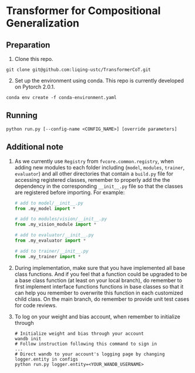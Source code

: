 # Transformer for Compositional Generalization

## Preparation
1. Clone this repo.
```shell
git clone git@github.com:liqing-ustc/TransformerCoT.git
```
2. Set up the environment using conda. This repo is currently developed on Pytorch 2.0.1.
```shell
conda env create -f conda-environment.yaml
```

## Running
```shell
python run.py [--config-name <CONFIG_NAME>] [override parameters]
```

<!-- 
Before running, make sure your config file has been properly set up. An example config file can be found in ```configs```.
Then to run the file, use ```launch.py``` with proper arguments.
```shell
# python launch
python launch.py --config <PATH_TO_CONFIG_FILE> <ADDITIONAL_HYDRA_CONFIG>

# accelerate launch
python launch.py  --launch_mode accelerate --config <PATH_TO_CONFIG_FILE> <ADDITIONAL_HYDRA_CONFIG>

# SLURM submitit launch
python launch.py --launch_mode submitit --config <PATH_TO_CONFIG_FILE> <ADDITIONAL_HYDRA_CONFIG>
```
For more arguments, use ```python launch.py --help``` for more key word argument info about 
[SLURM submitit](https://github.com/facebookincubator/submitit) launch or 
[Accelerate](https://huggingface.co/docs/accelerate/index)
launch settings. We also provide more example launching commands in the following sections. 

## General design guidance
In the current version, you will most likely modify files in the following directories to add a new model pipeline to the code base.
Suppose that you have a model ```MODEL``` with new modules ```MODULE```, new optimization objectives ```LOSS```, new training logic ```TRAINER```, and new task evaluation metrics ```EVAL```, you will need to create/modify files in the following directory:
```
|-- modules/xxx/MODULE.py   # depending on whether a module can be categorized into vision/language/head/third_party
|-- model/MODEL.py          # for specifying the correct forward pipeline using helper modules and setting optimization strategies (e.g., decay, lr)
|-- optim/loss.py           # add your new LOSS
|-- trainer/TRAINER.py      # define train/eval/test logic for running training or inference
|-- evaluator/EVAL.py       # define the new evaluation metric after obtaining training/inference results
```

After creating these files, to correct configure the experiments, you will need to add your initialization arguments/hyperparameters for all newly created classes. In ```configs/default.py```, we provide an example to initialize all modules in Vista3D. The general design choice in configuring models is to let the configuration keywords align with initialization arguments to avoid errors. So in ```configs/default.py``` you should see ```model.name``` for knowing the current model choice and ```model.args``` for all arguments initializing that model. This could be generalized to all object initialization (temporarily, this logic could be changed based on discussions).

If you want to dive deep into how existing modules/models/pipelines are implemented, the basic logic is to have a ```build.py``` for each base object class, implementing general init/utility functions, and/or leaving interface functions that must be implemented in child classes. Then in each folder, you will further see object classes with their unique signature (e.g. ```vista3d.py```, ```grounding_head.py```, ```vista3d_trainer.py```) defining all customized class-depenedent features (temporarily, this logic could be changed based on discussions).
-->

## Additional note
1. As we currently use ```Registry``` from ```fvcore.common.registry```, when adding new modules to each folder including
   (```model```, ```modules```, ```trainer```, ```evaluator```) and all other directories
    that contain a ```build.py``` file for accessing registered classes, remember to properly add the
    the dependency in the corresponding ```__init__.py``` file so that the classes are registered before importing.
    For example:
	```python
	# add to model/__init__.py
	from .my_model import *
	
	# add to modules/vision/__init__.py
	from .my_vision_module import *
	
	# add to evaluator/__init__.py
	from .my_evaluator import *
	
	# add to trainer/__init__.py
	from .my_trainer import *
    ```
2. During implementation, make sure that you have implemented all base class functions. And if you feel that a function could be upgraded
   to be a base class function (at least on your local branch), do remember to first implement interface functions functions in base classes
   so that it can help you remember to overwrite this function in each customized child class. On the main branch, do remember to provide unit
   test cases for code reviews.

3. To log on your weight and bias account, when remember to initialize through
    ```shell
    # Initialize weight and bias through your account
    wandb init
    # Follow instruction following this command to sign in
    ...
    # Direct wandb to your account's logging page by changing logger.entity in configs
    python run.py logger.entity=<YOUR_WANDB_USERNAME>
    ```